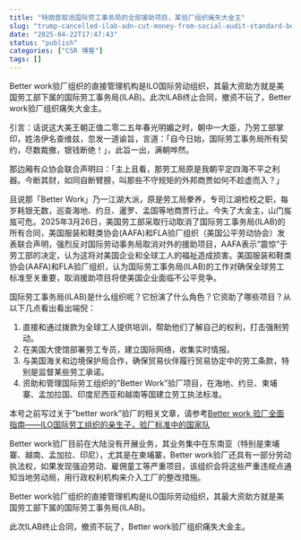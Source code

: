 ```yaml
---
title: "特朗普取消国际劳工事务局的全部援助项目，某验厂组织痛失大金主"
slug: "trump-cancelled-ilab-adn-cut-money-from-social-audit-standard-better-work"
date: "2025-04-22T17:47:43"
status: "publish"
categories: ["CSR 博客"]
tags: []
---
```


Better work验厂组织的直接管理机构是ILO国际劳动组织，其最大资助方就是美国劳工部下属的国际劳工事务局(ILAB)。此次ILAB终止合同，撤资不玩了，Better work验厂组织痛失大金主。

引言：话说这大美王朝正值二零二五年春光明媚之时，朝中一大臣，乃劳工部掌印，姓洛伊名查维兹，忽发一道谕旨，言道：「自今日始，国际劳工事务局所有契约，尽数裁撤，银钱断绝！」，此旨一出，满朝哗然。

那边厢有众协会联合声明曰：「主上且看，那劳工局原是我朝平定四海不平之利器。今断其财，如同自断臂膀，叫那些不守规矩的外邦商贾如何不趁虚而入？」

且说那「Better Work」乃一江湖大派，原是劳工局豢养，专司江湖检校之职，每岁耗银无数，巡查海地、约旦、暹罗、孟国等地商贾行止。今失了大金主，山门岌岌可危。2025年3月26日，美国劳工部采取行动取消了国际劳工事务局(ILAB)的所有合同，美国服装和鞋类协会(AAFA)和FLA验厂组织（美国公平劳动协会）发表联合声明，强烈反对国际劳动事务局取消对外的援助项目，AAFA表示”震惊”于劳工部的决定，认为这将对美国企业和全球工人的福祉造成损害。美国服装和鞋类协会(AAFA)和FLA验厂组织，认为国际劳工事务局(ILAB)的工作对确保全球劳工标准至关重要，取消援助项目将使美国企业面临不公平竞争。

国际劳工事务局(ILAB)是什么组织呢？它扮演了什么角色？它资助了哪些项目？从以下几点看出看出端倪：

1.  直接和通过拨款为全球工人提供培训，帮助他们了解自己的权利，打击强制劳动。
2.  在美国大使馆部署劳工专员，建立国际网络，收集实时情报。
3.  与美国海关和边境保护局合作，确保贸易伙伴履行贸易协定中的劳工条款，特别是监督某些劳工承诺。
4.  资助和管理国际劳工组织的”Better Work”验厂项目，在海地、约旦、柬埔寨、孟加拉国、印度尼西亚和越南等国建立劳工执法标准。

本号之前写过关于”better work”验厂的相关文章，请参考[Better work 验厂全面指南——ILO国际劳工组织的亲生子，验厂标准中的国家队](https://mp.weixin.qq.com/s?__biz=Mzg2Mzk3OTQ5OQ==&mid=2247484433&idx=1&sn=5b5cb0953ee495db4e7047362bda59eb&scene=21#wechat_redirect)

Better work验厂目前在大陆没有开展业务，其业务集中在东南亚（特别是柬埔寨、越南、孟加拉、印尼），尤其是在柬埔寨，Better work验厂还具有一部分劳动执法权，如果发现强迫劳动、雇佣童工等严重项目，该组织会将这些严重违规点通知当地劳动局，用行政权利机构来介入工厂的整改措施。

Better work验厂组织的直接管理机构是ILO国际劳动组织，其最大资助方就是美国劳工部下属的国际劳工事务局(ILAB)。

此次ILAB终止合同，撤资不玩了，Better work验厂组织痛失大金主。